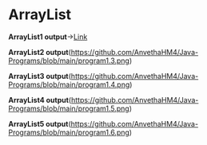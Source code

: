 # ArrayList

**ArrayList1 output**->[Link](https://github.com/AnvethaHM4/Java-Programs/blob/main/ArrayListExample/program1.2.png)

**ArrayList2 output**(https://github.com/AnvethaHM4/Java-Programs/blob/main/program1.3.png)

**ArrayList3 output**(https://github.com/AnvethaHM4/Java-Programs/blob/main/program1.4.png)

**ArrayList4 output**(https://github.com/AnvethaHM4/Java-Programs/blob/main/program1.5.png)

**ArrayList5 output**(https://github.com/AnvethaHM4/Java-Programs/blob/main/program1.6.png)
